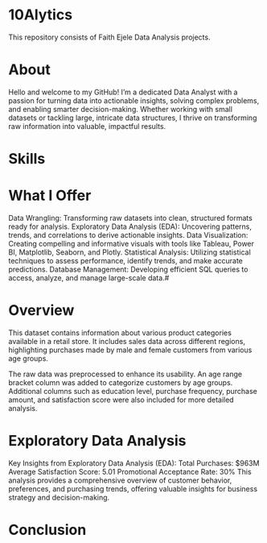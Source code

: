 # 10Alytics
This repository consists of Faith Ejele Data Analysis projects.

# About
Hello and welcome to my GitHub! I’m a dedicated Data Analyst with a passion for turning data into actionable insights, solving complex problems, and enabling smarter decision-making. Whether working with small datasets or tackling large, intricate data structures, I thrive on transforming raw information into valuable, impactful results.

# Skills
# What I Offer
Data Wrangling: Transforming raw datasets into clean, structured formats ready for analysis.
Exploratory Data Analysis (EDA): Uncovering patterns, trends, and correlations to derive actionable insights.
Data Visualization: Creating compelling and informative visuals with tools like Tableau, Power BI, Matplotlib, Seaborn, and Plotly.
Statistical Analysis: Utilizing statistical techniques to assess performance, identify trends, and make accurate predictions.
Database Management: Developing efficient SQL queries to access, analyze, and manage large-scale data.# 


# Overview
This dataset contains information about various product categories available in a retail store. It includes sales data across different regions, highlighting purchases made by male and female customers from various age groups.

The raw data was preprocessed to enhance its usability. An age range bracket column was added to categorize customers by age groups. Additional columns such as education level, purchase frequency, purchase amount, and satisfaction score were also included for more detailed analysis.

# Exploratory Data Analysis
Key Insights from Exploratory Data Analysis (EDA):
Total Purchases: $963M
Average Satisfaction Score: 5.01
Promotional Acceptance Rate: 30%
This analysis provides a comprehensive overview of customer behavior, preferences, and purchasing trends, offering valuable insights for business strategy and decision-making.

# Conclusion

